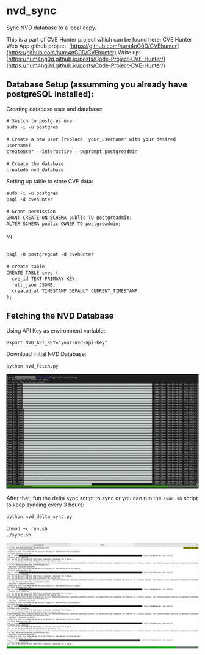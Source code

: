 # nvd_sync
Sync NVD database to a local copy.

This is a part of CVE Hunter project which can be found here:
CVE Hunter Web App github project: [https://github.com/hum4nG0D/CVEhunter](https://github.com/hum4nG0D/CVEhunter)
Write up: [https://hum4ng0d.github.io/posts/Code-Project-CVE-Hunter/](https://hum4ng0d.github.io/posts/Code-Project-CVE-Hunter/)


## Database Setup (assumming you already have postgreSQL installed):
Creating database user and database:
```
# Switch to postgres user
sudo -i -u postgres

# Create a new user (replace 'your_username' with your desired username)
createuser --interactive --pwprompt postgreadmin

# Create the database
createdb nvd_database 
```

Setting up table to store CVE data:
```
sudo -i -u postgres
psql -d cvehunter

# Grant permission
GRANT CREATE ON SCHEMA public TO postgreadmin;
ALTER SCHEMA public OWNER TO postgreadmin;

\q


psql -U postgregoat -d cvehunter

# create table
CREATE TABLE cves (
  cve_id TEXT PRIMARY KEY,
  full_json JSONB,
  created_at TIMESTAMP DEFAULT CURRENT_TIMESTAMP
);
```

## Fetching the NVD Database

Using API Key as environment variable:
```
export NVD_API_KEY="your-nvd-api-key"
```

Download initial NVD Database:
```
python nvd_fetch.py
```
![Running sync.sh](/assets/img/nvd_fetch.png)


After that, fun the delta sync script to sync or you can run the `sync.sh` script to keep syncing every 3 hours:
```
python nvd_delta_sync.py

chmod +x run.sh
./sync.sh
```

![Running sync.sh](/assets/img/deltasync.png)
